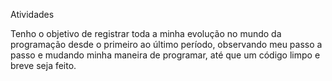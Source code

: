 Atividades

Tenho o objetivo de registrar toda a minha evolução no mundo da programação desde o primeiro ao último período, observando meu passo a passo e mudando minha maneira de programar, até que um código limpo e breve seja feito.
